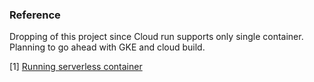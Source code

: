 ### Reference

Dropping of this project since Cloud run supports only single container. Planning to go ahead with GKE and cloud build.

[1] [Running serverless container](https://cloud.google.com/community/tutorials/cicd-cloud-run-github-actions)
